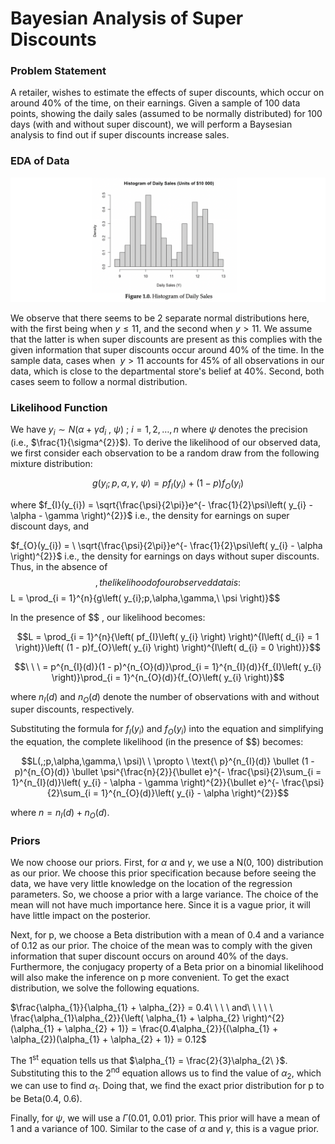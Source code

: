 # Bayesian Analysis of Super Discounts

### Problem Statement
A retailer, wishes to estimate the effects of super discounts, which occur on around 40% of the time, on their earnings. Given a sample of 100 data points, showing the daily sales (assumed to be normally distributed) for 100 days (with and without super discount), we will perform a Baysesian analysis to find out if super discounts increase sales.

### EDA of Data
![EDA](https://github.com/Gianatmaja/Actuarial-Statistical-Modelling-in-R/blob/main/Super-Discounts/Image/Screenshot%202022-10-08%20at%2010.24.55%20PM.png)

We observe that there seems to be 2 separate normal distributions here, with the first being when $y \leq 11$, and the second when $y > 11$. We assume 
that the latter is when super discounts are present as this complies with the given information that super discounts occur around 40% of the time. In the
sample data, cases when $\ y > 11$ accounts for 45% of all observations in our data, which is close to the departmental store's belief at 40%. Second, 
both cases seem to follow a normal distribution.

### Likelihood Function
We have
$y_{i}\sim N\left( \alpha + \gamma d_{i}\ ,\ \psi \right)\ ;\ i = 1,2,\ldots,n$
where $\psi$ denotes the precision (i.e., $\frac{1}{\sigma^{2}}$). To
derive the likelihood of our observed data, we first consider each
observation to be a random draw from the following mixture distribution:

$$g\left( y_{i};p,\alpha,\gamma,\ \psi \right) = pf_{I}(y_{i}) + (1 - p)f_{O}(y_{i})$$

where
$f_{I}(y_{i}) = \sqrt{\frac{\psi}{2\pi}}e^{- \frac{1}{2}\psi\left( y_{i} - \alpha - \gamma \right)^{2}}$
i.e., the density for earnings on super discount days, and

$f_{O}(y_{i}) = \ \sqrt{\frac{\psi}{2\pi}}e^{- \frac{1}{2}\psi\left( y_{i} - \alpha \right)^{2}}$
i.e., the density for earnings on days without super discounts. Thus, in
the absence of $$ , the likelihood of our observed data is: 
$$L = \prod_{i = 1}^{n}{g\left( y_{i};p,\alpha,\gamma,\ \psi \right)}$$

In the presence of $$ , our likelihood becomes:

$$L = \prod_{i = 1}^{n}{\left( pf_{I}\left( y_{i} \right) \right)^{I\left( d_{i} = 1 \right)}\left( (1 - p)f_{O}\left( y_{i} \right) \right)^{I\left( d_{i} = 0 \right)}}$$

$$\ \ \  = p^{n_{I}(d)}(1 - p)^{n_{O}(d)}\prod_{i = 1}^{n_{I}(d)}{f_{I}\left( y_{i} \right)}\prod_{i = 1}^{n_{O}(d)}{f_{O}\left( y_{i} \right)}$$

where $n_{I}(d)$ and $n_{O}(d)$ denote the number of observations with
and without super discounts, respectively.

Substituting the formula for $f_{I}(y_{i})$ and $f_{O}(y_{i})$ into the
equation and simplifying the equation, the complete likelihood (in the
presence of $$) becomes:

$$L(,;p,\alpha,\gamma,\ \psi)\ \  \propto \ \text{\ p}^{n_{I}(d)} \bullet (1 - p)^{n_{O}(d)} \bullet \psi^{\frac{n}{2}}{\bullet e}^{- \frac{\psi}{2}\sum_{i = 1}^{n_{I}(d)}\left( y_{i} - \alpha - \gamma \right)^{2}}{\bullet e}^{- \frac{\psi}{2}\sum_{i = 1}^{n_{O}(d)}\left( y_{i} - \alpha \right)^{2}}$$

where $n = n_{I}(d) + n_{O}(d)$.

### Priors
We now choose our priors. First, for $\alpha$ and $\gamma$, we use a
N(0, 100) distribution as our prior. We choose this prior specification
because before seeing the data, we have very little knowledge on the
location of the regression parameters. So, we choose a prior with a
large variance. The choice of the mean will not have much importance
here. Since it is a vague prior, it will have little impact on the
posterior.

Next, for p, we choose a Beta distribution with a mean of 0.4 and a
variance of 0.12 as our prior. The choice of the mean was to comply with
the given information that super discount occurs on around 40% of the
days. Furthermore, the conjugacy property of a Beta prior on a binomial
likelihood will also make the inference on p more convenient. To get the
exact distribution, we solve the following equations.

$\frac{\alpha_{1}}{\alpha_{1} + \alpha_{2}} = 0.4\ \ \ \ and\ \ \ \ \ \frac{\alpha_{1}\alpha_{2}}{\left( \alpha_{1} + \alpha_{2} \right)^{2}(\alpha_{1} + \alpha_{2} + 1)} = \frac{0.4\alpha_{2}}{(\alpha_{1} + \alpha_{2})(\alpha_{1} + \alpha_{2} + 1)} = 0.12$

The 1<sup>st</sup> equation tells us that $\alpha_{1} = \frac{2}{3}\alpha_{2\ }$.
Substituting this to the 2<sup>nd</sup> equation allows us to find the value of
$\alpha_{2}$, which we can use to find $\alpha_{1}$. Doing that, we find
the exact prior distribution for p to be Beta(0.4, 0.6).

Finally, for $\psi$, we will use a $\Gamma(0.01,\ 0.01)$ prior. This
prior will have a mean of 1 and a variance of 100. Similar to the case
of $\alpha$ and $\gamma$, this is a vague prior.
